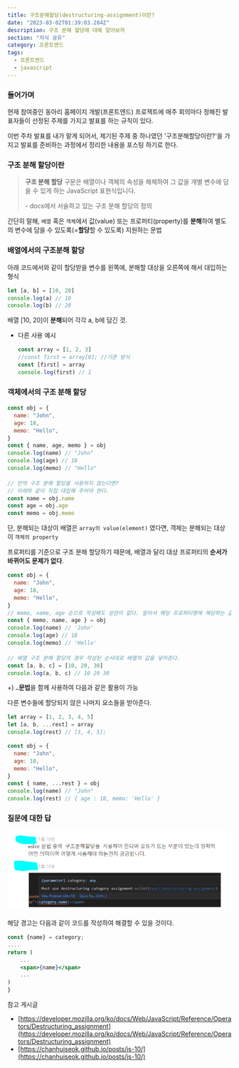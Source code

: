 ```yaml
---
title: 구조분해할당(destructuring-assignment)이란?
date: "2023-03-02T01:39:03.284Z"
description: 구조 분해 할당에 대해 알아보자
section: "지식 공유" 
category: 프론트엔드
tags:
  - 프론트엔드
  - javascript
---
```


### 들어가며

현재 참여중인 동아리 홈페이지 개발(프론트엔드) 프로젝트에 매주 회의마다 정해진 발표자들이 선정된 주제를 가지고 발표를 하는 규칙이 있다.

이번 주차 발표를 내가 맡게 되어서, 제기된 주제 중 하나였던 '구조분해할당이란?'을 가지고 발표를 준비하는 과정에서 정리한 내용을 포스팅 하기로 한다.

### 구조 분해 할당이란

> **구조 분해 할당** 구문은 배열이나 객체의 속성을 해체하여 그 값을 개별 변수에 담을 수 있게 하는 JavaScript 표현식입니다.
>
> \- docs에서 서술하고 있는 구조 분해 할당의 정의

>

간단히 말해, `배열` 혹은 `객체`에서 값(value) 또는 프로퍼티(property)를 **분해**하여 별도의 변수에 담을 수 있도록(=**할당**할 수 있도록) 지원하는 문법

### 배열에서의 구조분해 할당

아래 코드에서와 같이 할당받을 변수를 왼쪽에, 분해할 대상을 오른쪽에 해서 대입하는 형식

```jsx
let [a, b] = [10, 20]
console.log(a) // 10
console.log(b) // 20
```

배열 [10, 20]이 **분해**되어 각각 a, b에 담긴 것.

- 다른 사용 예시
  ```jsx
  const array = [1, 2, 3]
  //const first = array[0]; //기존 방식
  const [first] = array
  console.log(first) // 1
  ```

### 객체에서의 구조 분해 할당

```jsx
const obj = {
  name: "John",
  age: 18,
  memo: "Hello",
}
const { name, age, memo } = obj
console.log(name) // "John"
console.log(age) // 18
console.log(memo) // "Hello"

// 만약 구조 분해 할당을 사용하지 않는다면?
// 아래와 같이 직접 대입해 주어야 한다.
const name = obj.name
const age = obj.age
const memo = obj.memo
```

단, 분해되는 대상이 배열은 `array의 value(element)` 였다면, 객체는 분해되는 대상이 `객체의 property`

프로퍼티를 기준으로 구조 분해 할당하기 때문에, 배열과 달리 대상 프로퍼티의 **순서가 바뀌어도 문제가 없다**.

```jsx
const obj = {
  name: "John",
  age: 18,
  memo: "Hello",
}
// memo, name, age 순으로 작성해도 상관이 없다. 알아서 해당 프로퍼티명에 해당하는 값을 저장한다.
const { memo, name, age } = obj
console.log(name) // 'John'
console.log(age) // 18
console.log(memo) // 'Hello'

// 배열 구조 분해 할당의 경우 작성된 순서대로 배열의 값을 넣어준다.
const [a, b, c] = [10, 20, 30]
console.log(a, b, c) // 10 20 30
```

+) `…`**문법**을 함께 사용하여 다음과 같은 활용이 가능

다른 변수들에 할당되지 않은 나머지 요소들을 받아준다.

```jsx
let array = [1, 2, 3, 4, 5]
let [a, b, ...rest] = array
console.log(rest) // [3, 4, 5];
```

```jsx
const obj = {
  name: "John",
  age: 18,
  memo: "Hello",
}
const { name, ...rest } = obj
console.log(name) // "John"
console.log(rest) // { age : 18, memo: 'Hello' }
```

### 질문에 대한 답

![질문](./question.png)

해당 경고는 다음과 같이 코드를 작성하여 해결할 수 있을 것이다.

```jsx
const {name} = category;
....
return (
	...
	<span>{name}</span>
	...
)
}
```

<nav>
참고 게시글

- [https://developer.mozilla.org/ko/docs/Web/JavaScript/Reference/Operators/Destructuring_assignment](https://developer.mozilla.org/ko/docs/Web/JavaScript/Reference/Operators/Destructuring_assignment)
- [https://chanhuiseok.github.io/posts/js-10/](https://chanhuiseok.github.io/posts/js-10/)

</nav>
